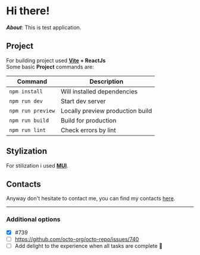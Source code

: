 # Hi there!

**_About_**: This is test application.

## Project

For building project used **[Vite](https://vitejs.dev/) + ReactJs**\
Some basic **Project** commands are:

| Command           | Description                      |
| ----------------- | -------------------------------- |
| `npm install `    | Will installed dependencies      |
| `npm run dev`     | Start dev server                 |
| `npm run preview` | Locally preview production build |
| `npm run build`   | Build for production             |
| `npm run lint `   | Check errors by lint             |

## Stylization

For stilization i used **[MUI](https://mui.com/)**.

## Contacts

Anyway don't hesitate to contact me, you can find my contacts [here](https://github.com/Vokoloven).

---

### Additional options

-   [x] \#739
-   [ ] https://github.com/octo-org/octo-repo/issues/740
-   [ ] Add delight to the experience when all tasks are complete :tada:
